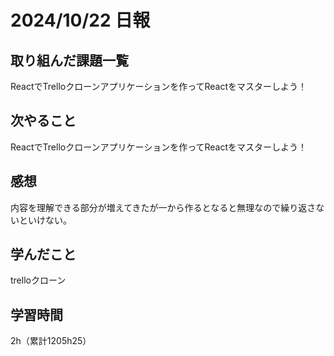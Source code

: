 # 2024/10/22 日報
## 取り組んだ課題一覧
ReactでTrelloクローンアプリケーションを作ってReactをマスターしよう！

## 次やること
ReactでTrelloクローンアプリケーションを作ってReactをマスターしよう！


## 感想
内容を理解できる部分が増えてきたが一から作るとなると無理なので繰り返さないといけない。


## 学んだこと
trelloクローン


## 学習時間
2h（累計1205h25）
